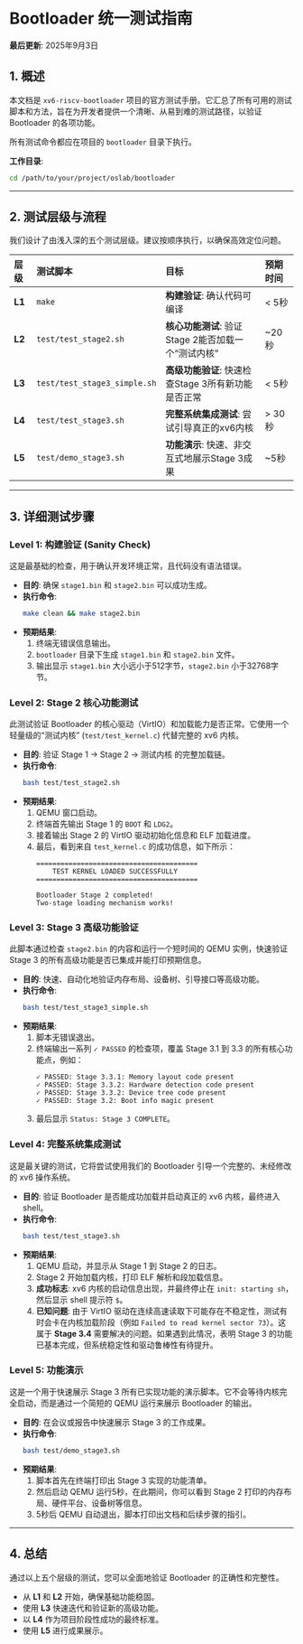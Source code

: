 # Bootloader 统一测试指南

**最后更新**: 2025年9月3日

## 1. 概述

本文档是 `xv6-riscv-bootloader` 项目的官方测试手册。它汇总了所有可用的测试脚本和方法，旨在为开发者提供一个清晰、从易到难的测试路径，以验证 Bootloader 的各项功能。

所有测试命令都应在项目的 `bootloader` 目录下执行。

**工作目录**:
```bash
cd /path/to/your/project/oslab/bootloader
```

---

## 2. 测试层级与流程

我们设计了由浅入深的五个测试层级。建议按顺序执行，以确保高效定位问题。

| 层级 | 测试脚本 | 目标 | 预期时间 |
| :--- | :--- | :--- | :--- |
| **L1** | `make` | **构建验证**: 确认代码可编译 | < 5秒 |
| **L2** | `test/test_stage2.sh` | **核心功能测试**: 验证Stage 2能否加载一个“测试内核” | ~20秒 |
| **L3** | `test/test_stage3_simple.sh` | **高级功能验证**: 快速检查Stage 3所有新功能是否正常 | < 5秒 |
| **L4** | `test/test_stage3.sh` | **完整系统集成测试**: 尝试引导真正的xv6内核 | > 30秒 |
| **L5** | `test/demo_stage3.sh` | **功能演示**: 快速、非交互式地展示Stage 3成果 | ~5秒 |

---

## 3. 详细测试步骤

### Level 1: 构建验证 (Sanity Check)

这是最基础的检查，用于确认开发环境正常，且代码没有语法错误。

- **目的**: 确保 `stage1.bin` 和 `stage2.bin` 可以成功生成。
- **执行命令**:
  ```bash
  make clean && make stage2.bin
  ```
- **预期结果**:
  1.  终端无错误信息输出。
  2.  `bootloader` 目录下生成 `stage1.bin` 和 `stage2.bin` 文件。
  3.  输出显示 `stage1.bin` 大小远小于512字节，`stage2.bin` 小于32768字节。

### Level 2: Stage 2 核心功能测试

此测试验证 Bootloader 的核心驱动（VirtIO）和加载能力是否正常。它使用一个轻量级的“测试内核” (`test/test_kernel.c`) 代替完整的 xv6 内核。

- **目的**: 验证 Stage 1 -> Stage 2 -> 测试内核 的完整加载链。
- **执行命令**:
  ```bash
  bash test/test_stage2.sh
  ```
- **预期结果**:
  1.  QEMU 窗口启动。
  2.  终端首先输出 Stage 1 的 `BOOT` 和 `LDG2`。
  3.  接着输出 Stage 2 的 VirtIO 驱动初始化信息和 ELF 加载进度。
  4.  最后，看到来自 `test_kernel.c` 的成功信息，如下所示：
      ```
      ========================================
          TEST KERNEL LOADED SUCCESSFULLY
      ========================================

      Bootloader Stage 2 completed!
      Two-stage loading mechanism works!
      ```

### Level 3: Stage 3 高级功能验证

此脚本通过检查 `stage2.bin` 的内容和运行一个短时间的 QEMU 实例，快速验证 Stage 3 的所有高级功能是否已集成并能打印预期信息。

- **目的**: 快速、自动化地验证内存布局、设备树、引导接口等高级功能。
- **执行命令**:
  ```bash
  bash test/test_stage3_simple.sh
  ```
- **预期结果**:
  1.  脚本无错误退出。
  2.  终端输出一系列 `✓ PASSED` 的检查项，覆盖 Stage 3.1 到 3.3 的所有核心功能点，例如：
      ```
      ✓ PASSED: Stage 3.3.1: Memory layout code present
      ✓ PASSED: Stage 3.3.2: Hardware detection code present
      ✓ PASSED: Stage 3.3.2: Device tree code present
      ✓ PASSED: Stage 3.2: Boot info magic present
      ```
  3.  最后显示 `Status: Stage 3 COMPLETE`。

### Level 4: 完整系统集成测试

这是最关键的测试，它将尝试使用我们的 Bootloader 引导一个完整的、未经修改的 xv6 操作系统。

- **目的**: 验证 Bootloader 是否能成功加载并启动真正的 xv6 内核，最终进入 shell。
- **执行命令**:
  ```bash
  bash test/test_stage3.sh
  ```
- **预期结果**:
  1.  QEMU 启动，并显示从 Stage 1 到 Stage 2 的日志。
  2.  Stage 2 开始加载内核，打印 ELF 解析和段加载信息。
  3.  **成功标志**: xv6 内核的启动信息出现，并最终停止在 `init: starting sh`，然后显示 shell 提示符 `$`。
  4.  **已知问题**: 由于 VirtIO 驱动在连续高速读取下可能存在不稳定性，测试有时会卡在内核加载阶段（例如 `Failed to read kernel sector 73`）。这属于 **Stage 3.4** 需要解决的问题。如果遇到此情况，表明 Stage 3 的功能已基本完成，但系统稳定性和驱动鲁棒性有待提升。

### Level 5: 功能演示

这是一个用于快速展示 Stage 3 所有已实现功能的演示脚本。它不会等待内核完全启动，而是通过一个简短的 QEMU 运行来展示 Bootloader 的输出。

- **目的**: 在会议或报告中快速展示 Stage 3 的工作成果。
- **执行命令**:
  ```bash
  bash test/demo_stage3.sh
  ```
- **预期结果**:
  1.  脚本首先在终端打印出 Stage 3 实现的功能清单。
  2.  然后启动 QEMU 运行5秒，在此期间，你可以看到 Stage 2 打印的内存布局、硬件平台、设备树等信息。
  3.  5秒后 QEMU 自动退出，脚本打印出文档和后续步骤的指引。

---

## 4. 总结

通过以上五个层级的测试，您可以全面地验证 Bootloader 的正确性和完整性。

- 从 **L1** 和 **L2** 开始，确保基础功能稳固。
- 使用 **L3** 快速迭代和验证新的高级功能。
- 以 **L4** 作为项目阶段性成功的最终标准。
- 使用 **L5** 进行成果展示。
